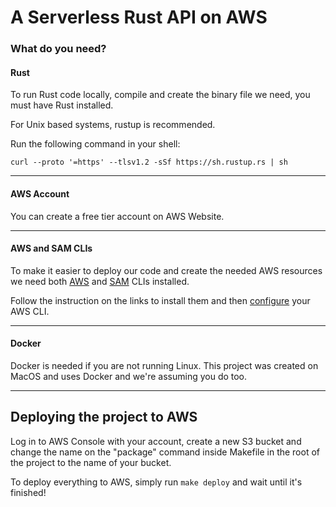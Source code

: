 # A Serverless Rust API on AWS

### What do you need?

#### Rust

To run Rust code locally, compile and create the binary file we need, you must have Rust installed.

For Unix based systems, rustup is recommended.

Run the following command in your shell:
```
curl --proto '=https' --tlsv1.2 -sSf https://sh.rustup.rs | sh
```

---
#### AWS Account

You can create a free tier account on AWS Website.

---
#### AWS and SAM CLIs

To make it easier to deploy our code and create the needed AWS resources we need both [AWS](https://docs.aws.amazon.com/cli/latest/userguide/install-cliv2.html) and [SAM](https://docs.aws.amazon.com/serverless-application-model/latest/developerguide/serverless-sam-cli-install.html) CLIs installed.

Follow the instruction on the links to install them and then [configure](https://docs.aws.amazon.com/cli/latest/userguide/cli-configure-files.html) your AWS CLI.

---
#### Docker

Docker is needed if you are not running Linux. This project was created on MacOS and uses Docker and we're assuming you do too.

---

## Deploying the project to AWS

Log in to AWS Console with your account, create a new S3 bucket and change the name on the "package" command inside Makefile in the root of the project to the name of your bucket.

To deploy everything to AWS, simply run `make deploy` and wait until it's finished!

